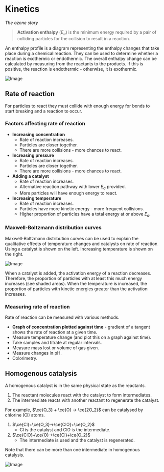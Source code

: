# Kinetics
*The ozone story*

> **Activation enthalpy** ($E_a$) is the minimum energy required by a pair of colliding particles for the collision to result in a reaction.

An enthalpy profile is a diagram representing the enthalpy changes that take place during a chemical reaction. They can be used to determine whether a reaction is exothermic or endothermic. The overall enthalpy change can be calculated by measuring from the reactants to the products. If this is positive, the reaction is endothermic - otherwise, it is exothermic.

![Image](https://homework.study.com/cimages/multimages/16/endo_vs_exo_reactions7435733424377064394.png)

## Rate of reaction

For particles to react they must collide with enough energy for bonds to start breaking and a reaction to occur.

### Factors affecting rate of reaction

* **Increasing concentration**
  * Rate of reaction increases.
  * Particles are closer together.
  * There are more collisions - more chances to react.
* **Increasing pressure**
  * Rate of reaction increases.
  * Particles are closer together.
  * There are more collisions - more chances to react.
* **Adding a catalyst**
  * Rate of reaction increases.
  * Alternative reaction pathway with lower $E_a$ provided.
  * More particles will have enough energy to react.
* **Increasing temperature**
  * Rate of reaction increases.
  * Particles have more kinetic energy - more frequent collisions.
  * Higher proportion of particles have a total energy at or above $E_a$.

### Maxwell-Boltzmann distribution curves

Maxwell-Boltzmann distribution curves can be used to explain the qualitative effects of temperature changes and catalysts on rate of reaction. Using a catalyst is shown on the left. Increasing temperature is shown on the right.

![Image](https://i.imgur.com/4hXr0dQ.png)

When a catalyst is added, the activation energy of a reaction decreases. Therefore, the proportion of particles with at least this much energy increases (see shaded areas). When the temperature is increased, the proportion of particles with kinetic energies greater than the activation increases.

### Measuring rate of reaction

Rate of reaction can be measured with various methods.

* **Graph of concentration plotted against time** - gradient of a tangent shows the rate of reaction at a given time.
* Measure temperature change (and plot this on a graph against time).
* Take samples and titrate at regular intervals.
* Measure mass lost or volume of gas given.
* Measure changes in pH.
* Colorimetry.

## Homogenous catalysis

A homogenous catalyst is in the same physical state as the reactants.

1. The reactant molecules react with the catalyst to form intermediates.
2. The intermediate reacts with another reactant to regenerate the catalyst.

For example, $\ce{O_3} + \ce{O} → \ce{2O_2}$ can be catalysed by chlorine (Cl) atoms.

1. $\ce{Cl}+\ce{O_3}→\ce{ClO}+\ce{O_2}$
    * Cl is the catalyst and ClO is the intermediate.
2. $\ce{ClO}+\ce{O}→\ce{Cl}+\ce{O_2}$
    * The intermediate is used and the catalyst is regenerated.

Note that there can be more than one intermediate in homogenous catalysis.

![Image](https://www.chemengonline.com/wp-content/uploads/2015/05/13.jpg)
